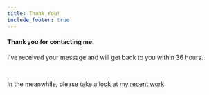 ```yaml
---
title: Thank You!
include_footer: true
---
```


<h4>Thank you for contacting me.</h4>


I've received your message and will get back to you within 36 hours.

<br />

In the meanwhile, please take a look at my [recent work](/#recent)